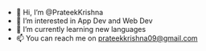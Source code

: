 - 👋 Hi, I’m @PrateekKrishna
- 👀 I’m interested in App Dev and Web Dev
- 🌱 I’m currently learning new languages
- 📫 You can reach me on prateekkrishna09@gmail.com


<!---
PrateekKrishna/PrateekKrishna is a ✨ special ✨ repository because its `README.md` (this file) appears on your GitHub profile.
You can click the Preview link to take a look at your changes.
--->
